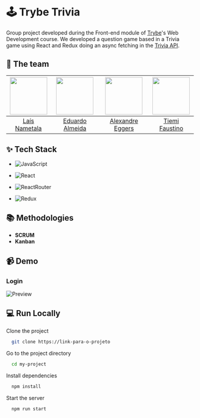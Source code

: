 # 🕹️ Trybe Trivia


Group project developed during the Front-end module of [Trybe](https://www.betrybe.com/)'s Web Development course. We developed a question game based in a Trivia game using React and Redux doing an async fetching in the [Trivia API](https://opentdb.com/api_config.php).


## 👥 The team

| <img src='https://avatars.githubusercontent.com/lalanametala' width='100' /> | <img src='https://avatars.githubusercontent.com/EduMLAlmeida' width='100' /> | <img src='https://avatars.githubusercontent.com/eggersss' width='100' /> | <img src='https://avatars.githubusercontent.com/tiemifaustino' width='100' /> |
|  :--: | :--: | :--: | :--: |
| [Laís Nametala](https://github.com/lalanametala) | [Eduardo Almeida](https://github.com/EduMLAlmeida) | [Alexandre Eggers](https://github.com/eggersss)  | [Tiemi Faustino](https://github.com/tiemifaustino) |


## ✨ Tech Stack

- ![JavaScript](https://img.shields.io/badge/JavaScript-F7DF1E?style=for-the-badge&logo=javascript&logoColor=black)

- ![React](https://img.shields.io/badge/React-20232A?style=for-the-badge&logo=react&logoColor=61DAFB)

- ![ReactRouter](https://img.shields.io/badge/React_Router-CA4245?style=for-the-badge&logo=react-router&logoColor=white)

- ![Redux](https://img.shields.io/badge/Redux-593D88?style=for-the-badge&logo=redux&logoColor=white)



## 📚 Methodologies

- **SCRUM**
- **Kanban**


## 📹 Demo

### Login

![Preview](.src/images.login.png)


## 💻 Run Locally

Clone the project

```bash
  git clone https://link-para-o-projeto
```

Go to the project directory

```bash
  cd my-project
```

Install dependencies

```bash
  npm install
```

Start the server

```bash
  npm run start
```

